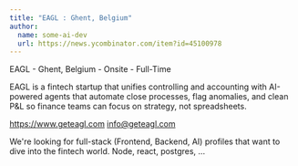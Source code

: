 ```yaml
---
title: "EAGL : Ghent, Belgium"
author:
  name: some-ai-dev
  url: https://news.ycombinator.com/item?id=45100978
---
```

EAGL - Ghent, Belgium - Onsite - Full-Time

EAGL is a fintech startup that unifies controlling and accounting with AI-powered agents that automate close processes, flag anomalies, and clean P&amp;L so finance teams can focus on strategy, not spreadsheets.

<a href="https:&#x2F;&#x2F;www.geteagl.com" rel="nofollow">https:&#x2F;&#x2F;www.geteagl.com</a>
info@geteagl.com

We&#x27;re looking for full-stack (Frontend, Backend, AI) profiles that want to dive into the fintech world. Node, react, postgres, ...
<JobApplication />
